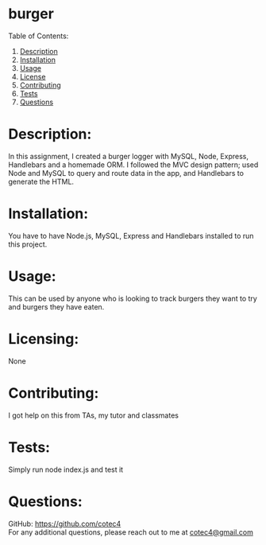 # burger

Table of Contents:
1. [Description](#description)
2. [Installation](#installation)
3. [Usage](#usage)
4. [License](#license)
5. [Contributing](#contributing)
6. [Tests](#tests)
7. [Questions](#questions)

# Description:
In this assignment, I created a burger logger with MySQL, Node, Express, Handlebars and a homemade ORM. I followed the MVC design pattern; used Node and MySQL to query and route data in the app, and Handlebars to generate the HTML.
        
# Installation:
You have to have Node.js, MySQL, Express and Handlebars installed to run this project.
        
# Usage:
This can be used by anyone who is looking to track burgers they want to try and burgers they have eaten.
        
# Licensing:
None
        
# Contributing:
I got help on this from TAs, my tutor and classmates
        
# Tests:
Simply run node index.js and test it
        
# Questions:

GitHub: https://github.com/cotec4        
For any additional questions, please reach out to me at cotec4@gmail.com